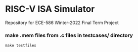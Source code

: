 # RISC-V ISA Simulator
Repository for ECE-586 Winter-2022 Final Term Project

### make .mem files from .c files in testcases/ directory
```
make testfiles
```